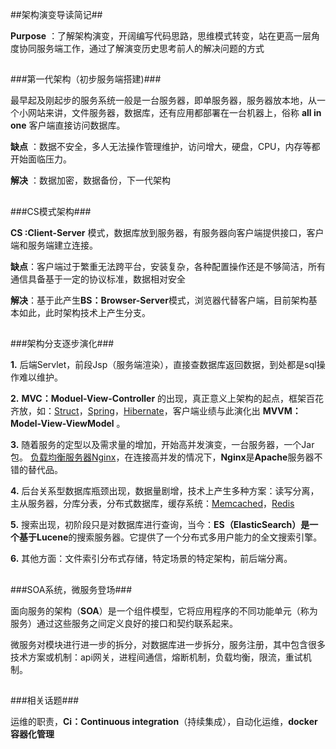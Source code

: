 ##架构演变导读简记##

**Purpose** ：了解架构演变，开阔编写代码思路，思维模式转变，站在更高一层角度协同服务端工作，通过了解演变历史思考前人的解决问题的方式

##

###第一代架构（初步服务端搭建)###

最早起及刚起步的服务系统一般是一台服务器，即单服务器，服务器放本地，从一个小网站来讲，文件服务器，数据库，还有应用都部署在一台机器上，俗称 **all in one** 客户端直接访问数据库。

**缺点** ：数据不安全，多人无法操作管理维护，访问增大，硬盘，CPU，内存等都开始面临压力。

**解决** ：数据加密，数据备份，下一代架构

##

###CS模式架构###

**CS :Client-Server** 模式，数据库放到服务器，有服务器向客户端提供接口，客户端和服务端建立连接。


**缺点**：客户端过于繁重无法跨平台，安装复杂，各种配置操作还是不够简洁，所有通信具备基于一定的协议标准，数据相对安全

**解决**：基于此产生**BS：Browser-Server**模式，浏览器代替客户端，目前架构基本如此，此时架构技术上产生分支。
 
## 

###架构分支逐步演化###

**1.** 后端Servlet，前段Jsp（服务端渲染），直接查数据库返回数据，到处都是sql操作难以维护。

**2.** **MVC：Moduel-View-Controller** 的出现，真正意义上架构的起点，框架百花齐放，如：[Struct](https://struts.apache.org/)，[Spring](https://spring.io/)，[Hibernate](http://hibernate.org/)，客户端业绩与此演化出 **MVVM：Model-View-ViewModel** 。 

**3.** 随着服务的定型以及需求量的增加，开始高并发演变，一台服务器，一个Jar包。
[负载均衡服务器Nginx](http://nginx.org/en/)，在连接高并发的情况下，**Nginx**是**Apache**服务器不错的替代品。


**4.** 后台关系型数据库瓶颈出现，数据量剧增，技术上产生多种方案：读写分离，主从服务器，分库分表，分布式数据库，缓存系统：[Memcached](http://memcached.org/)，[Redis](https://redis.io/)

**5.** 搜索出现，初阶段只是对数据库进行查询，当今：**ES（ElasticSearch）**是一个基于**Lucene**的搜索服务器。它提供了一个分布式多用户能力的全文搜索引擎。

**6.** 其他方面：文件索引分布式存储，特定场景的特定架构，前后端分离。


## 

###SOA系统，微服务登场###

面向服务的架构（**SOA**）是一个组件模型，它将应用程序的不同功能单元（称为服务）通过这些服务之间定义良好的接口和契约联系起来。

微服务对模块进行进一步的拆分，对数据库进一步拆分，服务注册，其中包含很多技术方案或机制：api网关，进程间通信，熔断机制，负载均衡，限流，重试机制。

## 

###相关话题###

运维的职责，**Ci：Continuous integration**（持续集成），自动化运维，**docker容器化管理**



